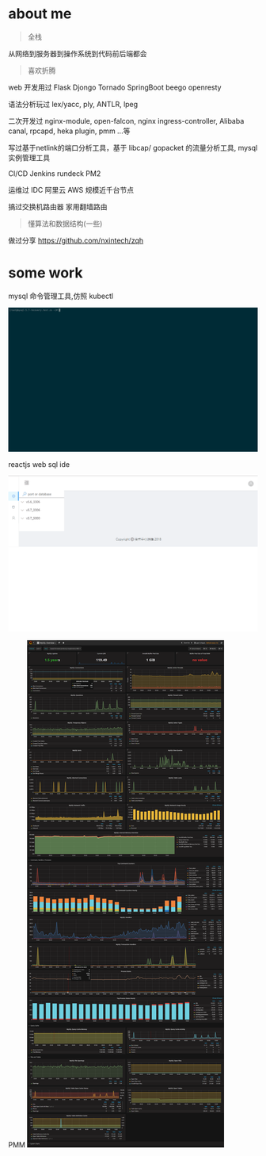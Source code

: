 # about me
> 全栈

从网络到服务器到操作系统到代码前后端都会

> 喜欢折腾

web 开发用过 Flask Djongo Tornado SpringBoot beego openresty

语法分析玩过 lex/yacc, ply, ANTLR, lpeg

二次开发过 nginx-module, open-falcon, nginx ingress-controller, Alibaba canal, rpcapd, heka plugin, pmm ...等

写过基于netlink的端口分析工具，基于 libcap/ gopacket 的流量分析工具, mysql 实例管理工具

CI/CD Jenkins rundeck PM2

运维过 IDC  阿里云 AWS 规模近千台节点

搞过交换机路由器 家用翻墙路由

> 懂算法和数据结构(一些)

做过分享 https://github.com/nxintech/zqh


# some work
mysql 命令管理工具,仿照 kubectl

![](mtk.gif)


reactjs web sql ide

![](fe7d0972ed6f5a83754503e98b0e461c.gif)

PMM
![](pmm.png)
